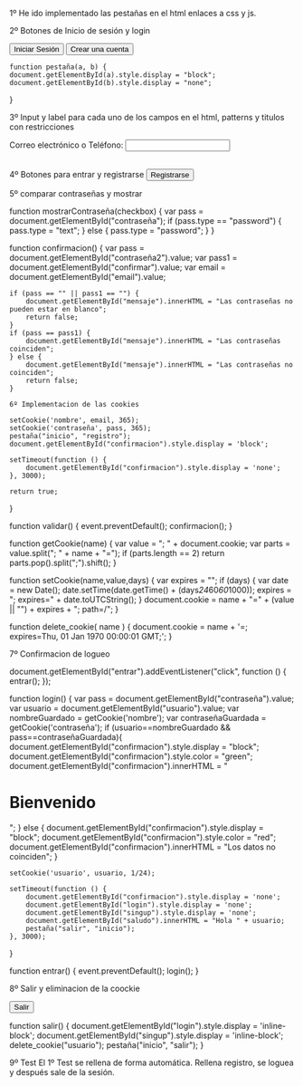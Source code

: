 1º He ido implementado las pestañas en el html enlaces a css y js.

2º Botones de Inicio de sesión y login

<div class="boton">
            <button id="login">Iniciar Sesión</button>
            <button id="singup">Crear una cuenta</button>
        </div>

    function pestaña(a, b) {
    document.getElementById(a).style.display = "block";
    document.getElementById(b).style.display = "none";
}

3º Input y label para cada uno de los campos en el html, patterns y titulos con restricciones

 <label for="usuario">Correo electrónico o Teléfono:</label>
                <input type="text" name="usuario" id="usuario"
                    pattern="^([0-9]{9})|([A-Za-z0-9._%+-]+@[a-z0-9.-]+\.[a-z]{2,3})$"
                    title="Debe ser un eMail o Teléfono correcto" required><br><br>

4º Botones para entrar y registrarse
    <input type="submit" id="registrarse" value="Registrarse" onclick="validar()"><br>

5º comparar contraseñas y mostrar

function mostrarContraseña(checkbox) {
    var pass = document.getElementById("contraseña");
    if (pass.type == "password") {
        pass.type = "text";
    } else {
        pass.type = "password";
    }
}

function confirmacion() {
    var pass = document.getElementById("contraseña2").value;
    var pass1 = document.getElementById("confirmar").value;
    var email = document.getElementById("email").value;

    if (pass == "" || pass1 == "") {
        document.getElementById("mensaje").innerHTML = "Las contraseñas no pueden estar en blanco";
        return false;
    }
    if (pass == pass1) {
        document.getElementById("mensaje").innerHTML = "Las contraseñas coinciden";
    } else {
        document.getElementById("mensaje").innerHTML = "Las contraseñas no coinciden";
        return false;
    }

    6º Implementacion de las cookies

    setCookie('nombre', email, 365);
    setCookie('contraseña', pass, 365);
    pestaña("inicio", "registro");
    document.getElementById("confirmacion").style.display = 'block';

    setTimeout(function () {
        document.getElementById("confirmacion").style.display = 'none';
    }, 3000);

    return true;
}

function validar() {
    event.preventDefault();
    confirmacion();
}

function getCookie(name) {
  var value = "; " + document.cookie;
  var parts = value.split("; " + name + "=");
  if (parts.length == 2) return parts.pop().split(";").shift();
}

function setCookie(name,value,days) {
    var expires = "";
    if (days) {
        var date = new Date();
        date.setTime(date.getTime() + (days*24*60*60*1000));
        expires = "; expires=" + date.toUTCString();
    }
    document.cookie = name + "=" + (value || "")  + expires + "; path=/";
}

function delete_cookie( name ) {
  document.cookie = name + '=; expires=Thu, 01 Jan 1970 00:00:01 GMT;';
}

7º Confirmacion de logueo

document.getElementById("entrar").addEventListener("click", function () {
    entrar();
});

function login() {
    var pass = document.getElementById("contraseña").value;
    var usuario = document.getElementById("usuario").value;
    var nombreGuardado = getCookie('nombre');
    var contraseñaGuardada = getCookie('contraseña');
    if (usuario==nombreGuardado && pass==contraseñaGuardada){
        document.getElementById("confirmacion").style.display = "block";
        document.getElementById("confirmacion").style.color = "green";
        document.getElementById("confirmacion").innerHTML = "<h1>Bienvenido</h1>";
    } else {
        document.getElementById("confirmacion").style.display = "block";
        document.getElementById("confirmacion").style.color = "red";
        document.getElementById("confirmacion").innerHTML = "Los datos no coinciden";
    }

    setCookie('usuario', usuario, 1/24);

    setTimeout(function () {
        document.getElementById("confirmacion").style.display = 'none';
        document.getElementById("login").style.display = 'none';
        document.getElementById("singup").style.display = 'none';
        document.getElementById("saludo").innerHTML = "Hola " + usuario;
        pestaña("salir", "inicio");
    }, 3000);
}

function entrar() {
    event.preventDefault();
    login();
}

8º Salir y eliminacion de la coockie

<button onclick="salir()">Salir</button>

function salir() {
    document.getElementById("login").style.display = 'inline-block';
    document.getElementById("singup").style.display = 'inline-block';
    delete_cookie("usuario");
    pestaña("inicio", "salir");
}

9º Test 
El 1º Test se rellena de forma automática. 
Rellena registro, se loguea y después sale de la sesión.
